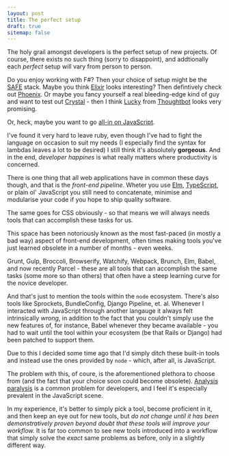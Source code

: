 ```yaml
---
layout: post
title: The perfect setup
draft: true 
sitemap: false
---
```


The holy grail amongst developers is the perfect setup of new projects. Of course,
there exists no such thing (sorry to disappoint), and addtionally each _perfect_ setup
will vary from person to person.

Do you enjoy working with F#? Then your choice of setup might be the [SAFE]() stack.
Maybe you think [Elixir]() looks interesting? Then defintively check out [Phoenix](). Or maybe
you fancy yourself a real bleeding-edge kind of guy and want to test out [Crystal]() - then
I think [Lucky]() from [Thoughtbot]() looks very promising.

Or, heck, maybe you want to go [all-in on JavaScript]().

I've found it very hard to leave ruby, even though I've had to fight the language
on occasion to suit my needs (I especially find the syntax for lambdas leaves a lot
to be desired) I still think it's absolutely **gorgeous**. And in the end, _developer happines_
is what really matters where productivity is concerned.

There is one thing that all web applications have in common these days though, and that
is the _front-end pipeline_. Wheter you use [Elm](), [TypeScript](), or plain ol' JavaScript
you still need to concatenate, minimise and modularise your code if you hope to ship
quality software.

The same goes for CSS obviously - so that means we will always needs tools that can
accomplish these tasks for us.

This space has been notoriously known as the most fast-paced (in mostly a bad way) aspect
of front-end development, often times making tools you've just learned obsolete in a
number of months - even weeks.

Grunt, Gulp, Broccoli, Browserify, Watchify, Webpack, Brunch, Elm, Babel, and now recently Parcel -
these are all tools that can accomplish the same tasks (some more so than others) that
often have a steep learning curve for the novice developer.

And that's just to mention the tools within the `node` ecosystem. There's also tools like Sprockets,
BundleConfig, Django Pipeline, et. al. Whenever I interacted with JavaScript through another langauge
it always felt intrinsically _wrong_, in addition to the fact that you couldn't simply use the new
features of, for instance, Babel whenever they became available - you had to wait until the tool
within your ecosystem (be that Rails or Django) had been patched to support them.

Due to this I decided some time ago that I'd simply ditch these built-in tools and instead use the ones
provided by `node` - which, after all, is JavaScript.

The problem with this, of coure, is the aforementioned plethora to choose from (and the fact that your
choice soon could become obsolete). [Analysis paralysis]() is a common problem for developers, and
I feel it's especially prevalent in the JavaScript scene.

In my experience, it's better to simply pick a tool, become proficient in it, and then
keep an eye out for new tools, but _do not change until it has been demonstratively
proven beyond doubt that these tools will improve your workflow._ It is far too common
to see new tools introduced into a workflow that simply solve the _exact_ same problems as
before, only in a slightly different way.
